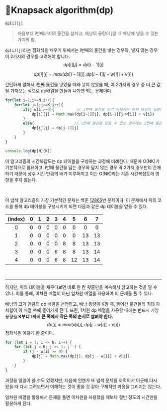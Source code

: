 # 💫Knapsack algorithm(dp)

`dp[i][j]`

> 처음부터 i번째까지의 물건을 살피고, 배낭의 용량이 j일 때 배낭에 넣을 수 있는 가치의 합

`dp[i][j]`라는 점화식을 세우기 위해서는 i번째의 물건을 넣는 경우와, 넣지 않는 경우 이 2가지의 경우를 고려해야 합니다. 
$$
dp[i][j] = dp[i-1][j]
$$

$$
dp[i][j] = max(dp[i-1][j], dp[i-1][j-w[i]] + v[i])
$$

간단하게 말해서 i번째 물건을 넣었을 때와 넣지 않았을 때, 이 2가지의 경우 중 더 큰 값을 가져오는 식으로 dp배열을 만들어 나가면 되는 문제이다.

```javascript
for(let i=1;i<=N;i++){
	for(let j=1;j<=K;j++){
		if(j-w[i]>=0){          // i번째 물건을 넣기 위해서는 현재 배낭의 용량(j)에서 i의 무게를 뺐을 때 0 이상이어야 한다.
			dp[i][j] = Math.max(dp[i-1][j], dp[i-1][j-w[i]] + v[i])
		}
		else{                  // i번째 물건을 담을 수 없는 경우에는 i번째 물건을 담지 않는 경우만 선택할 수 있다.
			dp[i][j] = dp[i-1][j]
		}
	}
}

console.log(dp[N][K])
```



이 알고리즘의 시간복잡도는 dp 테이블을 구성하는 과정에 비례한다. 때문에 O(NK)가 기본적으로 필요하고, i번째 물건을 담는 경우와 담지 않는 경우 딱 2가지 경우만이 존재하기 때문에 상수 시간 만큼의 배가 이루어지고 이는 O(NK)라는 기존 시간복잡도에 영향을 주지 않는다.

<br/>

이 냅색 알고리즘의 가장 기본적인 문제는 백준 [12865](https://www.acmicpc.net/problem/12865)번 문제이다. 이 문제에서 위의 코드를 통해 dp 테이블을 구성시키게 되면 다음과 같은 dp 테이블을 얻을 수 있다.

| (index) |  0   |  1   |  2   |  3   |  4   |  5   |  6   |  7   |
| :-----: | :--: | :--: | :--: | :--: | :--: | :--: | :--: | :--: |
|    0    |  0   |  0   |  0   |  0   |  0   |  0   |  0   |  0   |
|    1    |  0   |  0   |  0   |  0   |  0   |  0   |  13  |  13  |
|    2    |  0   |  0   |  0   |  0   |  8   |  8   |  13  |  13  |
|    3    |  0   |  0   |  0   |  6   |  8   |  8   |  13  |  14  |
|    4    |  0   |  0   |  0   |  6   |  8   |  12  |  13  |  14  |

<br/>

---

하지만, 위의 테이블을 채우다보면 바로 한 칸 윗줄만을 계속해서 참고하는 것을 알 수 있다. 이를 통해, 이차원 배열이 아닌 일차원 배열을 사용하여 이 문제를 풀 수 있다.

배낭의 크기 만큼의 dp 배열을 선언하고, 배낭 용량이 K일 때, 들어간 물건들의 최대 가치합이 이 배열 속에 들어가게 된다. 또한, 1차원 dp 배열을 사용할 때에는 반드시 가방 용량을 **K부터 1까지 큰 쪽에서 작은 쪽의 순서로 살펴야 한다.**
$$
dp[j] = max(dp[j], dp[j-w[i]] + v[i])
$$
점화식은 이렇게 한 줄이다.

```javascript
for (let i = 1; i <= N; i++) {
    for (let j = K; j >= 1; j--) {
        if (j - w[i] >= 0) {
            dp[j] = Math.max(dp[j], dp[j - w[i]] + v[i])
        }
    }
}
```

과정을 일일이 쓸 수도 있겠지만, 다음에 언젠가 또 냅색 문제를 까먹어서 이곳에 다시 왔을 때 다시 그려보면서 이해하는 것이 좋을 것 같아 구체적인 과정을 그리지는 않는다.

일차원 배열을 활용해서 문제를 풀면 이차원을 사용했을 때보다 절반 정도의 시간만을 활용하게 된다. 